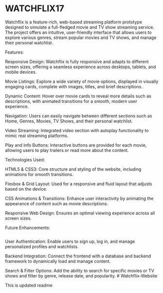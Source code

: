# WATCHFLIX17

Watchflix is a feature-rich, web-based streaming platform prototype designed to simulate a full-fledged movie and TV show streaming service. The project offers an intuitive, user-friendly interface that allows users to explore various genres, stream popular movies and TV shows, and manage their personal watchlist.

Features:

Responsive Design: Watchflix is fully responsive and adapts to different screen sizes, offering a seamless experience across desktops, tablets, and mobile devices.

Movie Listings: Explore a wide variety of movie options, displayed in visually engaging cards, complete with images, titles, and brief descriptions.

Dynamic Content: Hover over movie cards to reveal more details such as descriptions, with animated transitions for a smooth, modern user experience.

Navigation: Users can easily navigate between different sections such as Home, Genres, Movies, TV Shows, and their personal watchlist.

Video Streaming: Integrated video section with autoplay functionality to mimic real streaming platforms.

Play and Info Buttons: Interactive buttons are provided for each movie, allowing users to play trailers or read more about the content.

Technologies Used:

HTML5 & CSS3: Core structure and styling of the website, including animations for smooth transitions.

Flexbox & Grid Layout: Used for a responsive and fluid layout that adjusts based on the device.

CSS Animations & Transitions: Enhance user interactivity by animating the appearance of content such as movie descriptions.

Responsive Web Design: Ensures an optimal viewing experience across all screen sizes.

Future Enhancements:

```sh

```

User Authentication: Enable users to sign up, log in, and manage personalized profiles and watchlists.

Backend Integration: Connect the frontend with a database and backend framework to dynamically load and manage content.

Search & Filter Options: Add the ability to search for specific movies or TV shows and filter by genre, release date, and popularity.
#   W a t c h f l i x - W e b s i t e 
 
 

This is updated readme